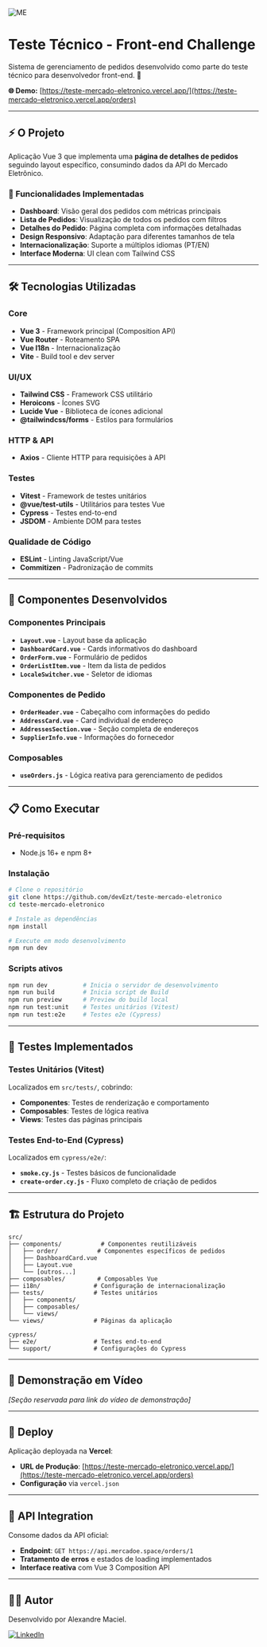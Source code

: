 <img src="https://cdn.me.com.br/logos/me_primary.png" alt="ME">

# Teste Técnico - Front-end Challenge

Sistema de gerenciamento de pedidos desenvolvido como parte do teste técnico para desenvolvedor front-end. 🚀

**🌐 Demo:** [https://teste-mercado-eletronico.vercel.app/](https://teste-mercado-eletronico.vercel.app/orders)

---

## ⚡ O Projeto

Aplicação Vue 3 que implementa uma **página de detalhes de pedidos** seguindo layout específico, consumindo dados da API do Mercado Eletrônico.

### 📱 Funcionalidades Implementadas

- **Dashboard**: Visão geral dos pedidos com métricas principais
- **Lista de Pedidos**: Visualização de todos os pedidos com filtros
- **Detalhes do Pedido**: Página completa com informações detalhadas
- **Design Responsivo**: Adaptação para diferentes tamanhos de tela
- **Internacionalização**: Suporte a múltiplos idiomas (PT/EN)
- **Interface Moderna**: UI clean com Tailwind CSS

---

## 🛠️ Tecnologias Utilizadas

### Core

- **Vue 3** - Framework principal (Composition API)
- **Vue Router** - Roteamento SPA
- **Vue I18n** - Internacionalização
- **Vite** - Build tool e dev server

### UI/UX

- **Tailwind CSS** - Framework CSS utilitário
- **Heroicons** - Ícones SVG
- **Lucide Vue** - Biblioteca de ícones adicional
- **@tailwindcss/forms** - Estilos para formulários

### HTTP & API

- **Axios** - Cliente HTTP para requisições à API

### Testes

- **Vitest** - Framework de testes unitários
- **@vue/test-utils** - Utilitários para testes Vue
- **Cypress** - Testes end-to-end
- **JSDOM** - Ambiente DOM para testes

### Qualidade de Código

- **ESLint** - Linting JavaScript/Vue
- **Commitizen** - Padronização de commits

---

## 🧩 Componentes Desenvolvidos

### **Componentes Principais**

- **`Layout.vue`** - Layout base da aplicação
- **`DashboardCard.vue`** - Cards informativos do dashboard
- **`OrderForm.vue`** - Formulário de pedidos
- **`OrderListItem.vue`** - Item da lista de pedidos
- **`LocaleSwitcher.vue`** - Seletor de idiomas

### **Componentes de Pedido**

- **`OrderHeader.vue`** - Cabeçalho com informações do pedido
- **`AddressCard.vue`** - Card individual de endereço
- **`AddressesSection.vue`** - Seção completa de endereços
- **`SupplierInfo.vue`** - Informações do fornecedor

### **Composables**

- **`useOrders.js`** - Lógica reativa para gerenciamento de pedidos

---

## 📋 Como Executar

### Pré-requisitos

- Node.js 16+ e npm 8+

### Instalação

```bash
# Clone o repositório
git clone https://github.com/devEzt/teste-mercado-eletronico
cd teste-mercado-eletronico

# Instale as dependências
npm install

# Execute em modo desenvolvimento
npm run dev
```

### Scripts ativos

```bash
npm run dev          # Inicia o servidor de desenvolvimento
npm run build        # Inicia script de Build
npm run preview      # Preview do build local
npm run test:unit    # Testes unitários (Vitest)
npm run test:e2e     # Testes e2e (Cypress)
```

---

## 🧪 Testes Implementados

### **Testes Unitários (Vitest)**

Localizados em `src/tests/`, cobrindo:

- **Componentes**: Testes de renderização e comportamento
- **Composables**: Testes de lógica reativa
- **Views**: Testes das páginas principais

### **Testes End-to-End (Cypress)**

Localizados em `cypress/e2e/`:

- **`smoke.cy.js`** - Testes básicos de funcionalidade
- **`create-order.cy.js`** - Fluxo completo de criação de pedidos

---

## 🏗️ Estrutura do Projeto

```
src/
├── components/           # Componentes reutilizáveis
│   ├── order/           # Componentes específicos de pedidos
│   ├── DashboardCard.vue
│   ├── Layout.vue
│   └── [outros...]
├── composables/         # Composables Vue
├── i18n/               # Configuração de internacionalização
├── tests/              # Testes unitários
│   ├── components/
│   ├── composables/
│   └── views/
└── views/              # Páginas da aplicação

cypress/
├── e2e/                # Testes end-to-end
└── support/            # Configurações do Cypress
```

---

## 🎥 Demonstração em Vídeo

_[Seção reservada para link do vídeo de demonstração]_

---

## 🚀 Deploy

Aplicação deployada na **Vercel**:

- **URL de Produção**: [https://teste-mercado-eletronico.vercel.app/](https://teste-mercado-eletronico.vercel.app/orders)
- **Configuração** via `vercel.json`

---

## 📡 API Integration

Consome dados da API oficial:

- **Endpoint**: `GET https://api.mercadoe.space/orders/1`
- **Tratamento de erros** e estados de loading implementados
- **Interface reativa** com Vue 3 Composition API

---

## 👨‍💻 Autor

Desenvolvido por Alexandre Maciel.

[![LinkedIn](https://img.shields.io/badge/LinkedIn-Alexandre-blue.svg)](https://www.linkedin.com/in/alexandreh-maciel/)
